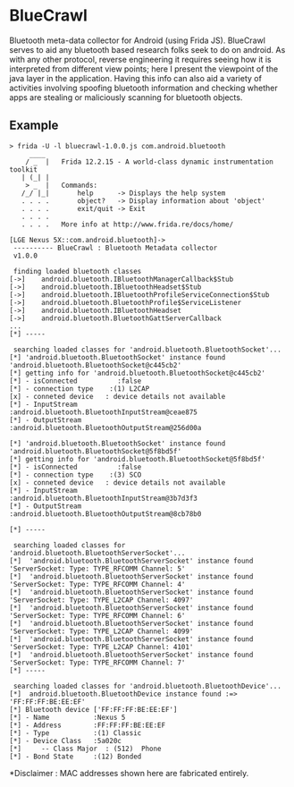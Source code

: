 # BlueCrawl

Bluetooth meta-data collector for Android (using Frida JS). BlueCrawl serves to aid any bluetooth based research folks seek to do on android.
As with any other protocol, reverse engineering it requires seeing how it is interpreted from different view points; here I present the viewpoint of the
java layer in the application. Having this info can also aid a variety of activities involving spoofing bluetooth information and checking whether apps are stealing
or maliciously scanning for bluetooth objects. 

## Example

```
> frida -U -l bluecrawl-1.0.0.js com.android.bluetooth
     ____
    / _  |   Frida 12.2.15 - A world-class dynamic instrumentation toolkit
   | (_| |
    > _  |   Commands:
   /_/ |_|       help      -> Displays the help system
   . . . .       object?   -> Display information about 'object'
   . . . .       exit/quit -> Exit
   . . . .
   . . . .   More info at http://www.frida.re/docs/home/
                                   
[LGE Nexus 5X::com.android.bluetooth]-> 
 ---------- BlueCrawl : Bluetooth Metadata collector
 v1.0.0

 finding loaded bluetooth classes
[->]	android.bluetooth.IBluetoothManagerCallback$Stub
[->]	android.bluetooth.IBluetoothHeadset$Stub
[->]	android.bluetooth.IBluetoothProfileServiceConnection$Stub
[->]	android.bluetooth.BluetoothProfile$ServiceListener
[->]	android.bluetooth.IBluetoothHeadset
[->]	android.bluetooth.BluetoothGattServerCallback
...
[*] -----

 searching loaded classes for 'android.bluetooth.BluetoothSocket'...
[*] 'android.bluetooth.BluetoothSocket' instance found 'android.bluetooth.BluetoothSocket@c445cb2'
[*]	getting info for 'android.bluetooth.BluetoothSocket@c445cb2'
[*]	- isConnected          :false
[*]	- connection type    :(1) L2CAP
[x]	- conneted device   : device details not available
[*]	- InputStream        :android.bluetooth.BluetoothInputStream@ceae875
[*]	- OutputStream        :android.bluetooth.BluetoothOutputStream@256d00a

[*] 'android.bluetooth.BluetoothSocket' instance found 'android.bluetooth.BluetoothSocket@5f8bd5f'
[*]	getting info for 'android.bluetooth.BluetoothSocket@5f8bd5f'
[*]	- isConnected          :false
[*]	- connection type    :(3) SCO
[x]	- conneted device   : device details not available
[*]	- InputStream        :android.bluetooth.BluetoothInputStream@3b7d3f3
[*]	- OutputStream        :android.bluetooth.BluetoothOutputStream@8cb78b0

[*] -----

 searching loaded classes for 'android.bluetooth.BluetoothServerSocket'...
[*]  'android.bluetooth.BluetoothServerSocket' instance found 'ServerSocket: Type: TYPE_RFCOMM Channel: 5'
[*]  'android.bluetooth.BluetoothServerSocket' instance found 'ServerSocket: Type: TYPE_RFCOMM Channel: 4'
[*]  'android.bluetooth.BluetoothServerSocket' instance found 'ServerSocket: Type: TYPE_L2CAP Channel: 4097'
[*]  'android.bluetooth.BluetoothServerSocket' instance found 'ServerSocket: Type: TYPE_RFCOMM Channel: 6'
[*]  'android.bluetooth.BluetoothServerSocket' instance found 'ServerSocket: Type: TYPE_L2CAP Channel: 4099'
[*]  'android.bluetooth.BluetoothServerSocket' instance found 'ServerSocket: Type: TYPE_L2CAP Channel: 4101'
[*]  'android.bluetooth.BluetoothServerSocket' instance found 'ServerSocket: Type: TYPE_RFCOMM Channel: 7'
[*] -----

 searching loaded classes for 'android.bluetooth.BluetoothDevice'...
[*]  android.bluetooth.BluetoothDevice instance found :=> 'FF:FF:FF:BE:EE:EF'
[*]	Bluetooth device ['FF:FF:FF:BE:EE:EF']
[*]	- Name           :Nexus 5
[*]	- Address        :FF:FF:FF:BE:EE:EF
[*]	- Type           :(1) Classic
[*]	- Device Class   :5a020c
[*]		-- Class Major  : (512)  Phone
[*]	- Bond State     :(12) Bonded
```
*Disclaimer : MAC addresses shown here are fabricated entirely.
